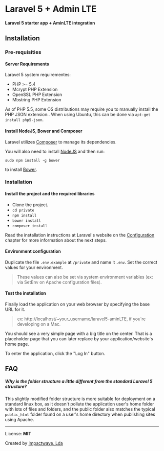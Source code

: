 # Laravel 5  + Admin LTE

####  Laravel 5 starter app + AminLTE integration 

## Installation

### Pre-requisities

#### Server Requirements

Laravel 5 system requirementes:

-  PHP >= 5.4
-  Mcrypt PHP Extension
-  OpenSSL PHP Extension
-  Mbstring PHP Extension

As of PHP 5.5, some OS distributions may require you to manually install the PHP JSON extension.. When using Ubuntu, this can be done via `apt-get install php5-json`.

#### Install NodeJS, Bower and Composer

Laravel utilizes [Composer](http://getcomposer.org) to manage its dependencies.

You will also need to install [NodeJS](https://nodejs.org) and then run:

	sudo npm install -g bower
	
to install [Bower](http://bower.io).

### Installation

#### Install the project and the required libraries

* Clone the project.
* `cd private`
* `npm install`
* `bower install`
* `composer install`

Read the installation instructions at Laravel's website on the [Configuration](http://laravel.com/docs/5.0#configuration) chapter for more information about the next steps.

#### Environment configuration

Duplicate the file `.env.example` at `/private` and name it `.env`. Set the correct values for your environment.

> These values can also be set via system environment variables (ex: via SetEnv on Apache configuration files).

#### Test the installation

Finally load the application on your web browser by specifying the base URL for it.

> ex: http://localhost/~your_username/laravel5-aminLTE, if you're developing on a Mac.

You should see a very simple page with a big title on the center. That is a placeholder page that you can later replace by your application/website's home page.

To enter the application, click the "Log In" button.

## FAQ

##### Why is the folder structure a little different from the standard Laravel 5 structure?

This slightly modified folder structure is more suitable for deployment on a standard linux box, as it doesn't pollute the application user's home folder with lots of files and folders, and the public folder also matches the typical `public_html` folder found on a user's home directory when publishing sites using Apache.

---

License: **MIT**

Created by [Impactwave, Lda](http://impactwave.com)
